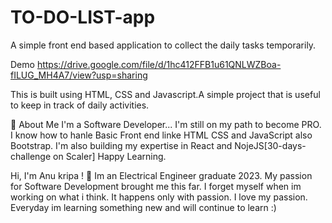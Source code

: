 # TO-DO-LIST-app
A simple front end based application to collect the daily tasks temporarily.

Demo https://drive.google.com/file/d/1hc412FFB1u61QNLWZBoa-fILUG_MH4A7/view?usp=sharing

This is built using HTML, CSS and Javascript.A simple project that is useful to keep in track of daily activities.

🚀 About Me I'm a Software Developer... I'm still on my path to become PRO. I know how to hanle Basic Front end linke HTML CSS and JavaScript also Bootstrap. I'm also building my expertise in React and NojeJS[30-days-challenge on Scaler] Happy Learning.

Hi, I'm Anu kripa ! 👋 Im an Electrical Engineer graduate 2023. My passion for Software Development brought me this far. I forget myself when im working on what i think. It happens only with passion. I love my passion. Everyday im learning something new and will continue to learn :)
